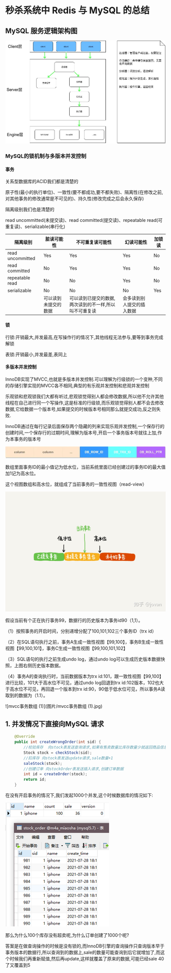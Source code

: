 # 秒杀系统中 Redis 与 MySQL 的总结



##  MySQL 服务逻辑架构图



![mysql逻辑架构图](图片/mysql逻辑架构图.jpg)



### MySQL的锁机制与多版本并发控制

#### 事务

关系型数据库的ACID我们都是清楚的

原子性(最小的执行单位)、一致性(要不都成功,要不都失败)、隔离性(在修改之前,对其他事务的修改通常是不可见的)、持久性(修改完成之后会永久保存)

隔离级别我们也是清楚的

read uncommitted(未提交读)、read committed(提交读)、repeatable read(可重复读)、serializable(串行化)



| 隔离级别         | 脏读可能性           | 不可重复读可能性                                       | 幻读可能性                 | 加锁读 |
| ---------------- | -------------------- | ------------------------------------------------------ | -------------------------- | ------ |
| read uncommitted | Yes                  | Yes                                                    | Yes                        | No     |
| read committed   | No                   | Yes                                                    | Yes                        | No     |
| repeatable read  | No                   | No                                                     | Yes                        | No     |
| serializable     | No                   | No                                                     | No                         | Yes    |
|                  | 可以读到未提交的数据 | 可以读到已提交的数据,两次读到的不一样,所以叫不可重复读 | 会多读到别人提交的插入数据 |        |



#### 锁

行锁:开销最大,并发最高,在写操作行的情况下,其他线程无法参与,要等到事务完成解锁

表锁:开销最小,并发最差,表同上



#### 多版本并发控制

InnoDB实现了MVCC,也就是多版本并发控制.可以理解为行级锁的一个变种,不同的存储引擎实现的MVCC各不相同,典型的有乐观并发控制和悲观并发控制

乐观锁和悲观锁我们大都有听过,悲观锁觉得别人都会修改数据,所以他不允许其他线程在自己进行同一个写操作,这是标准的行级锁,而乐观锁觉得别人都不会去修改数据,它给数据一个版本号,如果提交的时候版本号相同那么就提交成功,反之则失败.



InnoDB通过在每行记录后面保存两个隐藏的列来实现乐观并发控制,一个保存行的创建时间,一个保存行的过期时间,理解为版本号,开启一个事务版本号就往上加,作为本事务的版本号





![隐藏列](图片/隐藏列.jpg)

数组里面事务ID的最小值记为低水位，当前系统里面已经创建过的事务ID的最大值加1记为高水位。

这个视图数组和高水位，就组成了当前事务的一致性视图（read-view）

![mvcc事务水位](图片/mvcc事务水位.jpg)

假设当前有个正在执行事务99，数据行的历史版本为事务id90（1,1）。

（1）按照事务的开启时间，分别递增分配了100,101,102三个事务ID（trx id）

（2）在SQL语句执行之前，事务A生成一致性视图【99,100】，事务B生成一致性视图【99,100,101】，事务C生成一致性视图【99,100,101,102】

（3）SQL语句的执行之前生成undo log，通过undo log可以生成历史版本数据快照，上图右侧历史版本数据。

（4）事务A的查询执行时，当前数据版本为trx id:101，跟一致性视图【99,100】进行比较，101大于高水位不可见，通过undo log回退到trx id:102版本，102也大于高水位不可见，再回退一个版本到trx id:90，90低于低水位可见，所以事务A读取到的数据为（1.1）。

![mvcc事务数组 (1)](图片/mvcc事务数组 (1).jpg)

## 1. 并发情况下直接向MySQL 请求

```java
    @Override
    public int createWrongOrder(int sid) {
        //校验库存  向stock表发送查询请求,如果有售卖数量比库存数量少就返回商品信息
        Stock stock = checkStock(sid);
        //扣库存 向stock表发送update请求,sale数量+1
        saleStock(stock);
        //创建订单 向stockOrder表发送插入请求,创建订单数据
        int id = createOrder(stock);
        return id;
    }
```

在没有开启事务的情况下,我们发起1000个并发,这个时候数据库的情况如下:

![mysql表更新状态](图片/mysql表更新状态.jpg)

那么为什么100个库存没有超卖呢,为什么订单创建了1000个呢?



答案是在做查询操作的时候是没有锁的,而InnoDB引擎的查询操作只查询版本早于事务版本的数据行,所以查询到的数据上,sale的数量可能查询到后它就增加了,而这个时候我们再重新赋值,然后再update,这样就覆盖了原来的数据,可能已经sale 40了又覆盖到5

